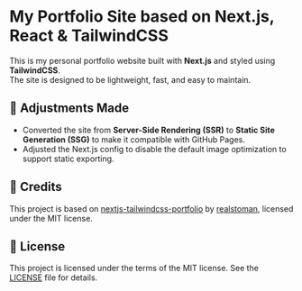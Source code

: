 # My Portfolio Site based on Next.js, React & TailwindCSS

This is my personal portfolio website built with **Next.js** and styled using **TailwindCSS**.  
The site is designed to be lightweight, fast, and easy to maintain.  

## 🚀 Adjustments Made
- Converted the site from **Server-Side Rendering (SSR)** to **Static Site Generation (SSG)** to make it compatible with GitHub Pages.  
- Adjusted the Next.js config to disable the default image optimization to support static exporting.  

## 📝 Credits
This project is based on [nextjs-tailwindcss-portfolio](https://github.com/realstoman/nextjs-tailwindcss-portfolio) by [realstoman](https://github.com/realstoman), licensed under the MIT license. 

## 📄 License
This project is licensed under the terms of the MIT license. See the [LICENSE](./LICENSE) file for details.
